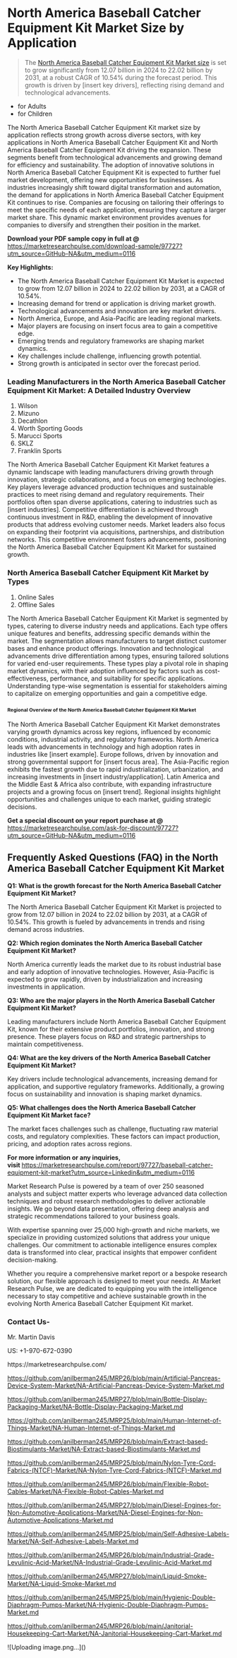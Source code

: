 <h1>North America Baseball Catcher Equipment Kit Market&nbsp;Size by Application</h1><blockquote><p>The <a href="https://marketresearchpulse.com/download-sample/97727?utm_source=GitHub-NA&amp;utm_medium=0116">North America Baseball Catcher Equipment Kit Market size</a> is set to grow significantly from 12.07 billion in 2024 to 22.02 billion by 2031, at a robust CAGR of 10.54% during the forecast period. This growth is driven by [insert key drivers], reflecting rising demand and technological advancements.</p></blockquote><ul><li>for Adults<li> for Children</li></ul><p>The North America Baseball Catcher Equipment Kit market size by application reflects strong growth across diverse sectors, with key applications in North America Baseball Catcher Equipment Kit and North America Baseball Catcher Equipment Kit driving the expansion. These segments benefit from technological advancements and growing demand for efficiency and sustainability. The adoption of innovative solutions in North America Baseball Catcher Equipment Kit is expected to further fuel market development, offering new opportunities for businesses. As industries increasingly shift toward digital transformation and automation, the demand for applications in North America Baseball Catcher Equipment Kit continues to rise. Companies are focusing on tailoring their offerings to meet the specific needs of each application, ensuring they capture a larger market share. This dynamic market environment provides avenues for companies to diversify and strengthen their position in the market.</p><p><strong>Download your PDF sample copy in full at @ </strong><a href="https://marketresearchpulse.com/download-sample/97727?utm_source=GitHub-NA&amp;utm_medium=0116">https://marketresearchpulse.com/download-sample/97727?utm_source=GitHub-NA&amp;utm_medium=0116</a></p><p><strong>Key Highlights: </strong></p><ul><li>The North America Baseball Catcher Equipment Kit Market is expected to grow from 12.07 billion in 2024 to 22.02 billion by 2031, at a CAGR of 10.54%.</li><li>Increasing demand for trend or application is driving market growth.</li><li>Technological advancements and innovation are key market drivers.</li><li>North America, Europe, and Asia-Pacific are leading regional markets.</li><li>Major players are focusing on insert focus area to gain a competitive edge.</li><li>Emerging trends and regulatory frameworks are shaping market dynamics.</li><li>Key challenges include challenge, influencing growth potential.</li><li>Strong growth is anticipated in sector over the forecast period.</li></ul><h3>Leading Manufacturers in the North America Baseball Catcher Equipment Kit Market: A Detailed Industry Overview</h3><ol><li>Wilson</li><li>Mizuno</li><li>Decathlon</li><li>Worth Sporting Goods</li><li>Marucci Sports</li><li>SKLZ</li><li>Franklin Sports</li></ol><div class="flex max-w-full flex-col flex-grow"><div class="min-h-8 text-message flex w-full flex-col items-end gap-2 whitespace-normal break-words [.text-message+&amp;]:mt-5" dir="auto" data-message-author-role="assistant" data-message-id="fd8432e4-4910-450d-b182-61b7bfb0a01f" data-message-model-slug="gpt-4o"><div class="flex w-full flex-col gap-1 empty:hidden first:pt-[3px]"><div class="markdown prose w-full break-words dark:prose-invert light"><p>The North America Baseball Catcher Equipment Kit Market features a dynamic landscape with leading manufacturers driving growth through innovation, strategic collaborations, and a focus on emerging technologies. Key players leverage advanced production techniques and sustainable practices to meet rising demand and regulatory requirements. Their portfolios often span diverse applications, catering to industries such as [insert industries]. Competitive differentiation is achieved through continuous investment in R&amp;D, enabling the development of innovative products that address evolving customer needs. Market leaders also focus on expanding their footprint via acquisitions, partnerships, and distribution networks. This competitive environment fosters advancements, positioning the North America Baseball Catcher Equipment Kit Market for sustained growth.</p></div></div></div></div><h3>North America Baseball Catcher Equipment Kit Market by Types</h3><ol><li>Online Sales<li> Offline Sales</li></ol><div class="flex max-w-full flex-col flex-grow"><div class="min-h-8 text-message flex w-full flex-col items-end gap-2 whitespace-normal break-words [.text-message+&amp;]:mt-5" dir="auto" data-message-author-role="assistant" data-message-id="084470be-0bb7-4664-bddf-5156b4f41249" data-message-model-slug="gpt-4o-mini"><div class="flex w-full flex-col gap-1 empty:hidden first:pt-[3px]"><div class="markdown prose w-full break-words dark:prose-invert light"><p>The North America Baseball Catcher Equipment Kit Market is segmented by types, catering to diverse industry needs and applications. Each type offers unique features and benefits, addressing specific demands within the market. The segmentation allows manufacturers to target distinct customer bases and enhance product offerings. Innovation and technological advancements drive differentiation among types, ensuring tailored solutions for varied end-user requirements. These types play a pivotal role in shaping market dynamics, with their adoption influenced by factors such as cost-effectiveness, performance, and suitability for specific applications. Understanding type-wise segmentation is essential for stakeholders aiming to capitalize on emerging opportunities and gain a competitive edge.</p></div></div></div></div><h3><span style="font-size: 11px;">Regional Overview of the North America Baseball Catcher Equipment Kit Market</span></h3><div class="flex max-w-full flex-col flex-grow"><div class="min-h-8 text-message flex w-full flex-col items-end gap-2 whitespace-normal break-words [.text-message+&amp;]:mt-5" dir="auto" data-message-author-role="assistant" data-message-id="e9038762-ce64-4e30-91c9-9bd413514231" data-message-model-slug="gpt-4o-mini"><div class="flex w-full flex-col gap-1 empty:hidden first:pt-[3px]"><div class="markdown prose w-full break-words dark:prose-invert light"><p>The North America Baseball Catcher Equipment Kit Market demonstrates varying growth dynamics across key regions, influenced by economic conditions, industrial activity, and regulatory frameworks. North America leads with advancements in technology and high adoption rates in industries like [insert example]. Europe follows, driven by innovation and strong governmental support for [insert focus area]. The Asia-Pacific region exhibits the fastest growth due to rapid industrialization, urbanization, and increasing investments in [insert industry/application]. Latin America and the Middle East &amp; Africa also contribute, with expanding infrastructure projects and a growing focus on [insert trend]. Regional insights highlight opportunities and challenges unique to each market, guiding strategic decisions.</p></div></div></div></div><p><strong>Get a special discount on your report purchase at @ </strong><a href="https://marketresearchpulse.com/ask-for-discount/97727?utm_source=GitHub-NA&amp;utm_medium=0116">https://marketresearchpulse.com/ask-for-discount/97727?utm_source=GitHub-NA&amp;utm_medium=0116</a></p><h2>Frequently Asked Questions (FAQ) in the North America Baseball Catcher Equipment Kit Market</h2><p><strong>Q1: What is the growth forecast for the North America Baseball Catcher Equipment Kit Market?</strong></p><p>The North America Baseball Catcher Equipment Kit Market is projected to grow from 12.07 billion in 2024 to 22.02 billion by 2031, at a CAGR of 10.54%. This growth is fueled by advancements in trends and rising demand across industries.</p><p><strong>Q2: Which region dominates the North America Baseball Catcher Equipment Kit Market?</strong></p><p>North America currently leads the market due to its robust industrial base and early adoption of innovative technologies. However, Asia-Pacific is expected to grow rapidly, driven by industrialization and increasing investments in application.</p><p><strong>Q3: Who are the major players in the North America Baseball Catcher Equipment Kit Market?</strong></p><p>Leading manufacturers include North America Baseball Catcher Equipment Kit, known for their extensive product portfolios, innovation, and strong presence. These players focus on R&amp;D and strategic partnerships to maintain competitiveness.</p><p><strong>Q4: What are the key drivers of the North America Baseball Catcher Equipment Kit Market?</strong></p><p>Key drivers include technological advancements, increasing demand for application, and supportive regulatory frameworks. Additionally, a growing focus on sustainability and innovation is shaping market dynamics.</p><p><strong>Q5: What challenges does the North America Baseball Catcher Equipment Kit Market face?</strong></p><p>The market faces challenges such as challenge, fluctuating raw material costs, and regulatory complexities. These factors can impact production, pricing, and adoption rates across regions.</p><p><strong>For more information or any inquiries, visit&nbsp;</strong><a href="https://marketresearchpulse.com/report/97727/baseball-catcher-equipment-kit-market?utm_source=Linkedin&utm_medium=0116">https://marketresearchpulse.com/report/97727/baseball-catcher-equipment-kit-market?utm_source=Linkedin&utm_medium=0116</a></p><p>Market Research Pulse is powered by a team of over 250 seasoned analysts and subject matter experts who leverage advanced data collection techniques and robust research methodologies to deliver actionable insights. We go beyond data presentation, offering deep analysis and strategic recommendations tailored to your business goals.</p><p>With expertise spanning over 25,000 high-growth and niche markets, we specialize in providing customized solutions that address your unique challenges. Our commitment to actionable intelligence ensures complex data is transformed into clear, practical insights that empower confident decision-making.</p><p>Whether you require a comprehensive market report or a bespoke research solution, our flexible approach is designed to meet your needs. At Market Research Pulse, we are dedicated to equipping you with the intelligence necessary to stay competitive and achieve sustainable growth in the evolving North America Baseball Catcher Equipment Kit market.</p><h3><strong>Contact Us-</strong></h3><p>Mr. Martin Davis</p><p>US: +1-970-672-0390</p><p>https://marketresearchpulse.com/</p><p><a href="https://github.com/anilberman245/MRP26/blob/main/Artificial-Pancreas-Device-System-Market/NA-Artificial-Pancreas-Device-System-Market.md">https://github.com/anilberman245/MRP26/blob/main/Artificial-Pancreas-Device-System-Market/NA-Artificial-Pancreas-Device-System-Market.md</a></p><p><a href="https://github.com/anilberman245/MRP27/blob/main/Bottle-Display-Packaging-Market/NA-Bottle-Display-Packaging-Market.md">https://github.com/anilberman245/MRP27/blob/main/Bottle-Display-Packaging-Market/NA-Bottle-Display-Packaging-Market.md</a></p><p><a href="https://github.com/anilberman245/MRP25/blob/main/Human-Internet-of-Things-Market/NA-Human-Internet-of-Things-Market.md">https://github.com/anilberman245/MRP25/blob/main/Human-Internet-of-Things-Market/NA-Human-Internet-of-Things-Market.md</a></p><p><a href="https://github.com/anilberman245/MRP26/blob/main/Extract-based-Biostimulants-Market/NA-Extract-based-Biostimulants-Market.md">https://github.com/anilberman245/MRP26/blob/main/Extract-based-Biostimulants-Market/NA-Extract-based-Biostimulants-Market.md</a></p><p><a href="https://github.com/anilberman245/MRP25/blob/main/Nylon-Tyre-Cord-Fabrics-(NTCF)-Market/NA-Nylon-Tyre-Cord-Fabrics-(NTCF)-Market.md">https://github.com/anilberman245/MRP25/blob/main/Nylon-Tyre-Cord-Fabrics-(NTCF)-Market/NA-Nylon-Tyre-Cord-Fabrics-(NTCF)-Market.md</a></p><p><a href="https://github.com/anilberman245/MRP26/blob/main/Flexible-Robot-Cables-Market/NA-Flexible-Robot-Cables-Market.md">https://github.com/anilberman245/MRP26/blob/main/Flexible-Robot-Cables-Market/NA-Flexible-Robot-Cables-Market.md</a></p><p><a href="https://github.com/anilberman245/MRP27/blob/main/Diesel-Engines-for-Non-Automotive-Applications-Market/NA-Diesel-Engines-for-Non-Automotive-Applications-Market.md">https://github.com/anilberman245/MRP27/blob/main/Diesel-Engines-for-Non-Automotive-Applications-Market/NA-Diesel-Engines-for-Non-Automotive-Applications-Market.md</a></p><p><a href="https://github.com/anilberman245/MRP25/blob/main/Self-Adhesive-Labels-Market/NA-Self-Adhesive-Labels-Market.md">https://github.com/anilberman245/MRP25/blob/main/Self-Adhesive-Labels-Market/NA-Self-Adhesive-Labels-Market.md</a></p><p><a href="https://github.com/anilberman245/MRP26/blob/main/Industrial-Grade-Levulinic-Acid-Market/NA-Industrial-Grade-Levulinic-Acid-Market.md">https://github.com/anilberman245/MRP26/blob/main/Industrial-Grade-Levulinic-Acid-Market/NA-Industrial-Grade-Levulinic-Acid-Market.md</a></p><p><a href="https://github.com/anilberman245/MRP27/blob/main/Liquid-Smoke-Market/NA-Liquid-Smoke-Market.md">https://github.com/anilberman245/MRP27/blob/main/Liquid-Smoke-Market/NA-Liquid-Smoke-Market.md</a></p><p><a href="https://github.com/anilberman245/MRP25/blob/main/Hygienic-Double-Diaphragm-Pumps-Market/NA-Hygienic-Double-Diaphragm-Pumps-Market.md">https://github.com/anilberman245/MRP25/blob/main/Hygienic-Double-Diaphragm-Pumps-Market/NA-Hygienic-Double-Diaphragm-Pumps-Market.md</a></p><p><a href="https://github.com/anilberman245/MRP26/blob/main/Janitorial-Housekeeping-Cart-Market/NA-Janitorial-Housekeeping-Cart-Market.md">https://github.com/anilberman245/MRP26/blob/main/Janitorial-Housekeeping-Cart-Market/NA-Janitorial-Housekeeping-Cart-Market.md</a></p>
![Uploading image.png…]()
